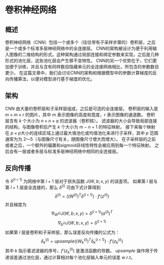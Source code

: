 # 卷积神经网络

## 概述

卷积神经网络（CNN）包括一个或多个（往往带有子采样步骤的）卷积层，之后是一个或多个标准多层神经网络中的全连接层。
CNN的架构被设计为便于利用输入图像的二维结构的形式。这种架构通过局部连接和绑定参数来实现，之后是几种形式的池化层，这些池化层会产生移不变特性。
CNN的另一个优势在于，它们更加便于训练，并且与含有同样数目隐藏单元的全连接网络相比，所包含的参数数目更少。
在这篇文章中，我们会讨论CNN的架构和根据模型中的参数计算梯度的反向传播算法，以便对模型进行基于梯度的优化。

## 架构

CNN 由大量的卷积层和子采样层组成，之后是可选的全连接层。
卷积层的输入是 $m\times m\times r$ 的图片，其中 $m$ 表示图像的高度和宽度，$r$ 表示图像的通道数。
卷积层含有 $k$ 个大小为 $n \times n \times q$ 的滤波器（卷积核）。
滤波器的大小会导致局部连接的结构，与图像卷积后产生 $k$ 个大小为 $m-n+1$ 的特征映射。
接下来每个映射在 $p\times p$大小的连续区域上通过最大值池化或均值池化来进行子采样，其中 $p$ 范围通常为为 $2～5$（与图像尺寸有关，随图像尺寸增大而增大）。
在子采样层的之前或者之后，一个额外的偏置和sigmoid非线性特性会被应用到每一个特征映射。
之后会有一层或者多层与标准多层神经网络中相同的全连接层。

## 反向传播

令 $\delta^{(l+1)}$ 为网络中第 $l+1$ 层对于损失函数 $J(W,b;x,y)$ 的误差项。
如果第 $l$ 层与第 $l+1$ 层是全连接的，那么 $\delta^{(l)}$ 可由下式计算得到
$$ \delta^{(l)} = \bigg(\big(W^{(l)}\big)^T \delta^{(l+1)}\bigg) \cdot f'\big(z^{(l)}\big)$$
并且梯度为
$$ \nabla_{W^{(l)}} J(W,b;x,y) = \delta^{(l+1)}\big(a^{(l)}\big)^T $$
$$ \nabla_{b^{(l)}} J(W,b;x,y) = \delta^{(l+1)} $$
如果第 $l$ 层是卷积和子采样层，那么误差反向传播的公式为：
$$ \delta_k^{(l)}  = upsample\bigg(\big(W_k^{(l)}\big)^T \delta_k^{(l+1)}\bigg) \cdot f'(z_k^{(l)})$$
其中 $k$ 指示着滤波器的序号，$f'(z_k^{(l)})$ 是激活函数的导数。
$upsample$ 操作用于传递误差通过池化层，通过计算相对每个池化层输入单元的误差 $w.r.t$。





